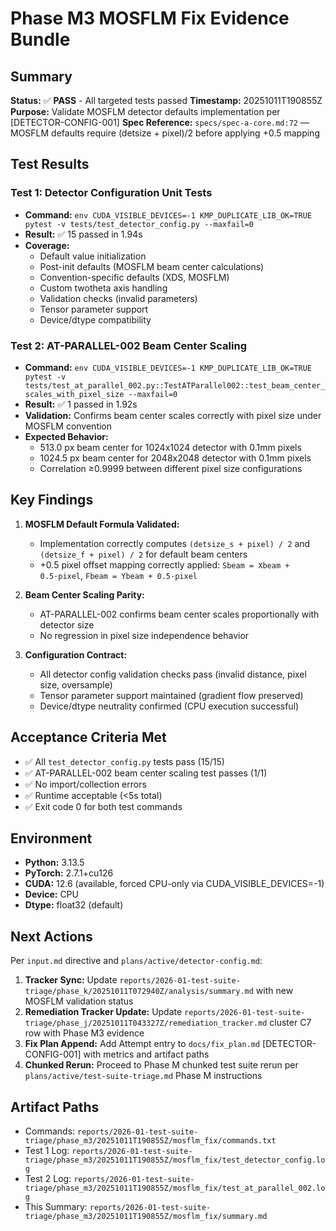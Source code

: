 # Phase M3 MOSFLM Fix Evidence Bundle

## Summary

**Status:** ✅ **PASS** - All targeted tests passed
**Timestamp:** 20251011T190855Z
**Purpose:** Validate MOSFLM detector defaults implementation per [DETECTOR-CONFIG-001]
**Spec Reference:** `specs/spec-a-core.md:72` — MOSFLM defaults require (detsize + pixel)/2 before applying +0.5 mapping

## Test Results

### Test 1: Detector Configuration Unit Tests
- **Command:** `env CUDA_VISIBLE_DEVICES=-1 KMP_DUPLICATE_LIB_OK=TRUE pytest -v tests/test_detector_config.py --maxfail=0`
- **Result:** ✅ 15 passed in 1.94s
- **Coverage:**
  - Default value initialization
  - Post-init defaults (MOSFLM beam center calculations)
  - Convention-specific defaults (XDS, MOSFLM)
  - Custom twotheta axis handling
  - Validation checks (invalid parameters)
  - Tensor parameter support
  - Device/dtype compatibility

### Test 2: AT-PARALLEL-002 Beam Center Scaling
- **Command:** `env CUDA_VISIBLE_DEVICES=-1 KMP_DUPLICATE_LIB_OK=TRUE pytest -v tests/test_at_parallel_002.py::TestATParallel002::test_beam_center_scales_with_pixel_size --maxfail=0`
- **Result:** ✅ 1 passed in 1.92s
- **Validation:** Confirms beam center scales correctly with pixel size under MOSFLM convention
- **Expected Behavior:**
  - 513.0 px beam center for 1024x1024 detector with 0.1mm pixels
  - 1024.5 px beam center for 2048x2048 detector with 0.1mm pixels
  - Correlation ≥0.9999 between different pixel size configurations

## Key Findings

1. **MOSFLM Default Formula Validated:**
   - Implementation correctly computes `(detsize_s + pixel) / 2` and `(detsize_f + pixel) / 2` for default beam centers
   - +0.5 pixel offset mapping correctly applied: `Sbeam = Xbeam + 0.5·pixel`, `Fbeam = Ybeam + 0.5·pixel`

2. **Beam Center Scaling Parity:**
   - AT-PARALLEL-002 confirms beam center scales proportionally with detector size
   - No regression in pixel size independence behavior

3. **Configuration Contract:**
   - All detector config validation checks pass (invalid distance, pixel size, oversample)
   - Tensor parameter support maintained (gradient flow preserved)
   - Device/dtype neutrality confirmed (CPU execution successful)

## Acceptance Criteria Met

- ✅ All `test_detector_config.py` tests pass (15/15)
- ✅ AT-PARALLEL-002 beam center scaling test passes (1/1)
- ✅ No import/collection errors
- ✅ Runtime acceptable (<5s total)
- ✅ Exit code 0 for both test commands

## Environment

- **Python:** 3.13.5
- **PyTorch:** 2.7.1+cu126
- **CUDA:** 12.6 (available, forced CPU-only via CUDA_VISIBLE_DEVICES=-1)
- **Device:** CPU
- **Dtype:** float32 (default)

## Next Actions

Per `input.md` directive and `plans/active/detector-config.md`:

1. **Tracker Sync:** Update `reports/2026-01-test-suite-triage/phase_k/20251011T072940Z/analysis/summary.md` with new MOSFLM validation status
2. **Remediation Tracker Update:** Update `reports/2026-01-test-suite-triage/phase_j/20251011T043327Z/remediation_tracker.md` cluster C7 row with Phase M3 evidence
3. **Fix Plan Append:** Add Attempt entry to `docs/fix_plan.md` [DETECTOR-CONFIG-001] with metrics and artifact paths
4. **Chunked Rerun:** Proceed to Phase M chunked test suite rerun per `plans/active/test-suite-triage.md` Phase M instructions

## Artifact Paths

- Commands: `reports/2026-01-test-suite-triage/phase_m3/20251011T190855Z/mosflm_fix/commands.txt`
- Test 1 Log: `reports/2026-01-test-suite-triage/phase_m3/20251011T190855Z/mosflm_fix/test_detector_config.log`
- Test 2 Log: `reports/2026-01-test-suite-triage/phase_m3/20251011T190855Z/mosflm_fix/test_at_parallel_002.log`
- This Summary: `reports/2026-01-test-suite-triage/phase_m3/20251011T190855Z/mosflm_fix/summary.md`
